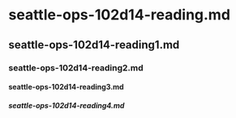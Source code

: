 # seattle-ops-102d14-reading.md
## seattle-ops-102d14-reading1.md
### seattle-ops-102d14-reading2.md
#### seattle-ops-102d14-reading3.md
##### seattle-ops-102d14-reading4.md

